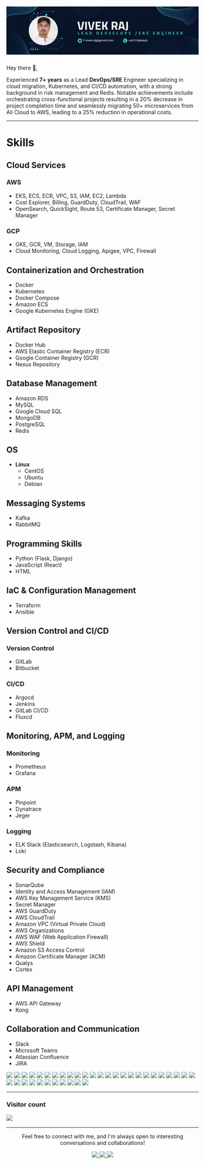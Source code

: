 # [![vivek raj header](https://raw.githubusercontent.com/vivek-raj1/vivek-raj1/main/images/vivek_lead.png)](https://vivek-raj.medium.com/)
<p>
Hey there 👋,

Experienced <b>7+ years</b> as a Lead <b>DevOps/SRE</b> Engineer specializing in cloud migration, Kubernetes, and CI/CD automation, with a strong background in risk management and Redis. Notable achievements include orchestrating cross-functional projects resulting in a 20% decrease in project completion time and seamlessly migrating 50+ microservices from Ali Cloud to AWS, leading to a 25% reduction in operational costs.
</p>

 ---

# Skills

## Cloud Services

### AWS
- EKS, ECS, ECR, VPC, S3, IAM, EC2, Lambda
- Cost Explorer, Billing, GuardDuty, CloudTrail, WAF
- OpenSearch, QuickSight, Route 53, Certificate Manager, Secret Manager

### GCP
- GKE, GCR, VM, Storage, IAM
- Cloud Monitoring, Cloud Logging, Apigee, VPC, Firewall

## Containerization and Orchestration

- Docker
- Kubernetes
- Docker Compose
- Amazon ECS
- Google Kubernetes Engine (GKE)

## Artifact Repository

- Docker Hub
- AWS Elastic Container Registry (ECR)
- Google Container Registry (GCR)
- Nexus Repository

## Database Management

- Amazon RDS
- MySQL
- Google Cloud SQL
- MongoDB
- PostgreSQL
- Redis

## OS

- **Linux**
  - CentOS
  - Ubuntu
  - Debian

## Messaging Systems
  - Kafka
  - RabbitMQ

## Programming Skills

- Python (Flask, Django)
- JavaScript (React)
- HTML

## IaC & Configuration Management

- Terraform
- Ansible

## Version Control and CI/CD

### Version Control
- GitLab
- Bitbucket

### CI/CD
- Argocd
- Jenkins
- GitLab CI/CD
- Fluxcd

## Monitoring, APM, and Logging

### Monitoring
- Prometheus
- Grafana

### APM
- Pinpoint
- Dynatrace
- Jeger

### Logging
- ELK Stack (Elasticsearch, Logstash, Kibana)
- Loki

## Security and Compliance

- SonarQube
- Identity and Access Management (IAM)
- AWS Key Management Service (KMS)
- Secret Manager
- AWS GuardDuty
- AWS CloudTrail
- Amazon VPC (Virtual Private Cloud)
- AWS Organizations
- AWS WAF (Web Application Firewall)
- AWS Shield
- Amazon S3 Access Control
- Amazon Certificate Manager (ACM)
- Qualys
- Cortex

## API Management

- AWS API Gateway
- Kong

## Collaboration and Communication

- Slack
- Microsoft Teams
- Atlassian Confluence
- JIRA


<p align="left">
  <img width="50px" src="https://img.icons8.com/color/512/amazon-web-services.png"/> <!-- AWS -->
  <img width="50px" src="https://img.icons8.com/color/512/google-cloud.png"/> <!-- GCP -->
  <img width="50px" src="https://img.icons8.com/color/512/docker.png"/> <!-- Docker -->
  <img width="50px" src="https://img.icons8.com/color/512/kubernetes.png"/> <!-- Kubernetes -->
  <img width="60px" src="https://d2908q01vomqb2.cloudfront.net/da4b9237bacccdf19c0760cab7aec4a8359010b0/2020/04/08/Screen-Shot-2020-04-08-at-10.19.52-AM.png"/> 
  <img width="50px" src="https://img.icons8.com/color/512/mysql.png"/> <!-- MySQL -->
  <img width="50px" src="https://img.icons8.com/color/512/mongodb.png"/> <!-- MongoDB -->
  <img width="50px" src="https://img.icons8.com/color/512/postgreesql.png"/> <!-- PostgreSQL -->
  <img width="50px" src="https://img.icons8.com/color/512/redis.png"/> <!-- Redis -->
  <img width="50px" src="https://img.icons8.com/color/512/linux.png"/> <!-- Linux - Centos, Ubuntu, Debian -->
  <img width="30px" src="https://upload.wikimedia.org/wikipedia/commons/0/05/Apache_kafka.svg"/> <!-- Kafka -->
  <img width="70px" src="https://www.rabbitmq.com/img/logo-rabbitmq.svg"/> <!-- RabbitMQ -->
  <img width="50px" src="https://img.icons8.com/color/512/python.png"/> <!-- Python (Flask, Django) -->
  <img width="50px" src="https://upload.wikimedia.org/wikipedia/commons/a/a7/React-icon.svg"/> <!-- JavaScript (React) -->
  <img width="50px" src="https://img.icons8.com/color/512/html-5.png"/> <!-- HTML -->
  <img width="50px" src="https://img.icons8.com/color/512/terraform.png"/> <!-- Terraform -->
  <img width="50px" src="https://img.icons8.com/color/512/ansible.png"/> <!-- Ansible -->
  <img width="50px" src="https://img.icons8.com/color/512/gitlab.png"/> <!-- Version Control - GitLab -->
  <img width="50px" src="https://img.icons8.com/color/512/bitbucket.png"/> <!-- Version Control - Bitbucket -->
  <img width="50px" src="https://argo-cd.readthedocs.io/en/stable/assets/logo.png"/> <!-- CICD - Argocd -->
  <img width="50px" src="https://img.icons8.com/color/512/jenkins.png"/> <!-- CICD - Jenkins -->
  <img width="50px" src="https://avatars.githubusercontent.com/u/52158677?s=200&v=4"/> <!-- CICD - Fluxcd -->
  <img width="50px" src="https://upload.wikimedia.org/wikipedia/commons/3/38/Prometheus_software_logo.svg"/> <!-- Monitoring - Prometheus -->
  <img width="50px" src="https://img.icons8.com/color/512/grafana.png"/> <!-- Monitoring - Grafana -->
  <img width="70px" src="https://webplutora.wpenginepowered.com/wp-content/uploads/2018/11/pinpoint.jpg"/> <!-- APM - Pinpoint -->
  <img width="50px" src="https://img.site24x7static.com/images/site24x7-logo-new.svg?p=Nov_20_2023_1"/> <!-- site24x7 -->
  <img width="50px" src="https://www.npmjs.com/npm-avatar/eyJhbGciOiJIUzI1NiIsInR5cCI6IkpXVCJ9.eyJhdmF0YXJVUkwiOiJodHRwczovL3MuZ3JhdmF0YXIuY29tL2F2YXRhci9mYWE4MjI2NmRmMmYwZTc1OTgzNzkxZDFiODAwZDdhMz9zaXplPTQ5NiZkZWZhdWx0PXJldHJvIn0.x8bEPwVj7AjJWLi9x95yadGNRRyiA-9Yp199ESL5VXA"/> <!-- APM - Dynatrace -->
  <img width="50px" src="https://img.icons8.com/color/512/elasticsearch.png"/> <!-- Logging - Elasticsearch -->
  <img width="50px" src="https://img.icons8.com/color/512/logstash.png"/> <!-- Logging - Logstash -->
  <img width="50px" src="https://img.icons8.com/color/512/kibana.png"/> <!-- Logging - Kibana -->
  <img width="70px" src="https://grafana.com/docs/loki/latest/logo_and_name.png"/> <!-- Logging - Loki -->
  <img width="50px" src="https://img.icons8.com/color/512/api.png"/> <!-- Kong -->
  <img width="50px" src="https://img.icons8.com/color/512/slack.png"/> <!-- Slack -->
  <img width="50px" src="https://img.icons8.com/color/512/microsoft-teams.png"/> <!-- Microsoft Teams -->
  <img width="50px" src="https://img.icons8.com/color/512/atlassian-confluence.png"/> <!-- Atlassian Confluence -->
  <img width="50px" src="https://img.icons8.com/color/512/jira.png"/> <!-- JIRA -->
</p>
<hr>
<h3> Visitor count </h3>
<p align="left">
  <img src="https://profile-counter.glitch.me/vivek-raj1/count.svg" />
</p>
<hr>
<p align="center"> Feel free to connect with me, and I'm always open to interesting conversations and collaborations!</p>
<p align="center">
  <a href="mailto:7.vivke.raj@gmail.com">
  <img width="50px"  src="https://img.icons8.com/doodle/512/gmail.png"/>
  </a>
  <a href="https://linkedin.com/in/vivek-raj0">
  <img width="50px"  src="https://img.icons8.com/color/512/linkedin.png"/>
  </a>
  <a href="https://web.telegram.org/k/#@vivek_raj3">
  <img width="50px"  src="https://img.icons8.com/color/512/telegram-app.png"/>
  </a>
</p>
